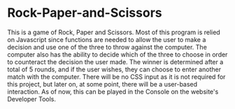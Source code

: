 # Rock-Paper-and-Scissors

This is a game of Rock, Paper and Scissors. Most of this program is relied on Javascript
since functions are needed to allow the user to make a decision and use one of the three to
throw against the computer. The computer also has the ability to decide which of the three
to choose in order to counteract the decision the user made. The winner is determined after
a total of 5 rounds, and if the user wishes, they can choose to enter another match with the
computer. There will be no CSS input as it is not required for this project, but later
on, at some point, there will be a user-based interaction. As of now, this can be played
in the Console on the website's Developer Tools.
